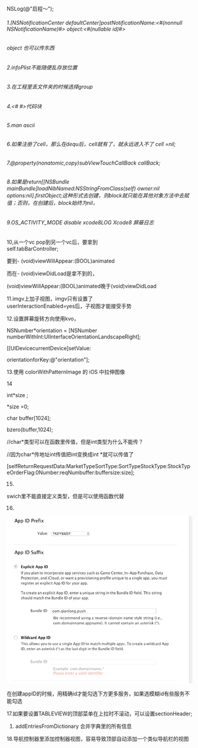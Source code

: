 NSLog\(@"启程～"\);

###### 1.\[NSNotificationCenter defaultCenter\]postNotificationName:&lt;\#\(nonnull NSNotificationName\)\#&gt; object:&lt;\#\(nullable id\)\#&gt;

###### object 也可以传东西

###### 

###### 2.infoPlist不能随便乱存放位置

###### 3.在工程里丢文件夹的时候选择group

###### 4.&lt;\# \#&gt;代码块

###### 5.man ascii

###### 6.如果注册了cell，那么在dequ后，cell就有了，就永远进入不了 cell =nil;

###### 

###### 7.@property\(nonatomic,copy\)subViewTouchCallBack  callBack;

###### 8.如果是return\[\[NSBundle mainBundle\]loadNibNamed:NSStringFromClass\(self\) owner:nil options:nil\].firstObject;这种形式去创建，则block就只能在其他对象方法中去赋值；否则，在创建后，block始终为nil，

###### 9.OS\_ACTIVITY\_MODE  disable xcode8LOG  Xcode8 屏蔽日志

10,从一个vc pop到另一个vc后，要拿到  
self.tabBarController;

要到- \(void\)viewWillAppear:\(BOOL\)animated

而在- \(void\)viewDidLoad是拿不到的，

\(void\)viewWillAppear:\(BOOL\)animated晚于\(void\)viewDidLoad

11.imgv上加子视图，imgv只有设置了  
userInteractionEnabled=yes后，子视图才能接受手势

12.设置屏幕旋转方向使用kvo，

NSNumber\*orientation = \[NSNumber numberWithInt:UIInterfaceOrientationLandscapeRight\];

\[\[UIDevicecurrentDevice\]setValue:

orientationforKey:@"orientation"\];

13.使用 colorWithPatternImage 的 iOS 中拉伸图像

14

int\*size ;

\*size =0;

char buffer\[1024\];

bzero\(buffer,1024\);

//char\*类型可以在函数里传值，但是int类型为什么不能传？

//因为char\*传地址int传值把int变换成int \*就可以传值了

\[selfReturnRequestData:MarketTypeSortType:SortTypeStockType:StockTypeOrderFlag:0Number:reqNumbuffer:buffersize:size\];

15.

swich里不能直接定义类型，但是可以使用函数代替

16.

![](/assets/import.png)

在创建appID的时候，用精确id才能勾选下方更多服务，如果选模糊id有些服务不能勾选

17.如果要设置TABLEVIEW的顶部菜单在上拉时不滚动，可以设置sectionHeader;

1.  addEntriesFromDictionary 合并字典里的所有信息

  
  


18.导航控制器里添加控制器视图，容易导致顶部自动添加一个类似导航栏的视图





















































